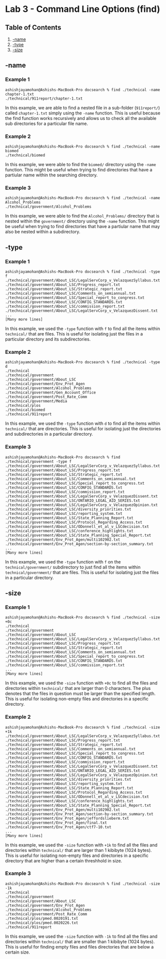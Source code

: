 # Lab 3 - Command Line Options (find)

## Table of Contents
1. [-name](#1-name)
2. [-type](#2-type)
3. [-size](#3-size)

## -name

### Example 1
```
ashishjayamohan@Ashishs-MacBook-Pro docsearch % find ./technical -name chapter-1.txt
./technical/911report/chapter-1.txt
```
In this example, we are able to find a nested file in a sub-folder (`911report/`) called `chapter-1.txt` simply using the `-name` function. This is useful because the find function works recursively and allows us to check all the available sub directories for a particular file name.

### Example 2
```
ashishjayamohan@Ashishs-MacBook-Pro docsearch % find ./technical -name biomed           
./technical/biomed
```
In this example, we were able to find the `biomed/` directory using the `-name` function. This might be useful when trying to find directories that have a partiular name within the searching directory.

### Example 3
```
ashishjayamohan@Ashishs-MacBook-Pro docsearch % find ./technical -name Alcohol_Problems 
./technical/government/Alcohol_Problems
```
In this example, we were able to find the `Alcohol_Problems/` directory that is nested within the `government/` directory using the `-name` function. This might be useful when trying to find directories that have a partiular name that may also be nested within a subdirectory.

## -type

### Example 1
```
ashishjayamohan@Ashishs-MacBook-Pro docsearch % find ./technical -type f
./technical/government/About_LSC/LegalServCorp_v_VelazquezSyllabus.txt
./technical/government/About_LSC/Progress_report.txt
./technical/government/About_LSC/Strategic_report.txt
./technical/government/About_LSC/Comments_on_semiannual.txt
./technical/government/About_LSC/Special_report_to_congress.txt
./technical/government/About_LSC/CONFIG_STANDARDS.txt
./technical/government/About_LSC/commission_report.txt
./technical/government/About_LSC/LegalServCorp_v_VelazquezDissent.txt
...
[Many more lines]
```
In this example, we used the `-type` function with `f` to find all the items within `technical/` that are files. This is useful for isolating just the files in a particular directory and its subdirectories.

### Example 2
```
ashishjayamohan@Ashishs-MacBook-Pro docsearch % find ./technical -type d
./technical
./technical/government
./technical/government/About_LSC
./technical/government/Env_Prot_Agen
./technical/government/Alcohol_Problems
./technical/government/Gen_Account_Office
./technical/government/Post_Rate_Comm
./technical/government/Media
./technical/plos
./technical/biomed
./technical/911report
```
In this example, we used the `-type` function with `d` to find all the items within `technical/` that are directories. This is useful for isolating just the directories and subdirectories in a particular directory.

### Example 3
```
ashishjayamohan@Ashishs-MacBook-Pro docsearch % find ./technical/government -type f 
./technical/government/About_LSC/LegalServCorp_v_VelazquezSyllabus.txt
./technical/government/About_LSC/Progress_report.txt
./technical/government/About_LSC/Strategic_report.txt
./technical/government/About_LSC/Comments_on_semiannual.txt
./technical/government/About_LSC/Special_report_to_congress.txt
./technical/government/About_LSC/CONFIG_STANDARDS.txt
./technical/government/About_LSC/commission_report.txt
./technical/government/About_LSC/LegalServCorp_v_VelazquezDissent.txt
./technical/government/About_LSC/ONTARIO_LEGAL_AID_SERIES.txt
./technical/government/About_LSC/LegalServCorp_v_VelazquezOpinion.txt
./technical/government/About_LSC/diversity_priorities.txt
./technical/government/About_LSC/reporting_system.txt
./technical/government/About_LSC/State_Planning_Report.txt
./technical/government/About_LSC/Protocol_Regarding_Access.txt
./technical/government/About_LSC/ODonnell_et_al_v_LSCdecision.txt
./technical/government/About_LSC/conference_highlights.txt
./technical/government/About_LSC/State_Planning_Special_Report.txt
./technical/government/Env_Prot_Agen/multi102902.txt
./technical/government/Env_Prot_Agen/section-by-section_summary.txt
...
[Many more lines]
```
In this example, we used the `-type` function with `f` on the `technical/government/` subdirectory to just find all the items within `technical/government/` that are files. This is useful for isolating just the files in a particular directory.

## -size

### Example 1
```
ashishjayamohan@Ashishs-MacBook-Pro docsearch % find ./technical -size +0c
./technical
./technical/government
./technical/government/About_LSC
./technical/government/About_LSC/LegalServCorp_v_VelazquezSyllabus.txt
./technical/government/About_LSC/Progress_report.txt
./technical/government/About_LSC/Strategic_report.txt
./technical/government/About_LSC/Comments_on_semiannual.txt
./technical/government/About_LSC/Special_report_to_congress.txt
./technical/government/About_LSC/CONFIG_STANDARDS.txt
./technical/government/About_LSC/commission_report.txt
...
[Many more lines]
```
In this example, we used the `-size` function with `+0c` to find all the files and directories within `technical/` that are larger than 0 characters. The plus denotes that the files in question must be larger than the specified length. This is useful for isolating non-empty files and directories in a specific directory.

### Example 2
```
ashishjayamohan@Ashishs-MacBook-Pro docsearch % find ./technical -size +1k
./technical/government/About_LSC/LegalServCorp_v_VelazquezSyllabus.txt
./technical/government/About_LSC/Progress_report.txt
./technical/government/About_LSC/Strategic_report.txt
./technical/government/About_LSC/Comments_on_semiannual.txt
./technical/government/About_LSC/Special_report_to_congress.txt
./technical/government/About_LSC/CONFIG_STANDARDS.txt
./technical/government/About_LSC/commission_report.txt
./technical/government/About_LSC/LegalServCorp_v_VelazquezDissent.txt
./technical/government/About_LSC/ONTARIO_LEGAL_AID_SERIES.txt
./technical/government/About_LSC/LegalServCorp_v_VelazquezOpinion.txt
./technical/government/About_LSC/diversity_priorities.txt
./technical/government/About_LSC/reporting_system.txt
./technical/government/About_LSC/State_Planning_Report.txt
./technical/government/About_LSC/Protocol_Regarding_Access.txt
./technical/government/About_LSC/ODonnell_et_al_v_LSCdecision.txt
./technical/government/About_LSC/conference_highlights.txt
./technical/government/About_LSC/State_Planning_Special_Report.txt
./technical/government/Env_Prot_Agen/multi102902.txt
./technical/government/Env_Prot_Agen/section-by-section_summary.txt
./technical/government/Env_Prot_Agen/jeffordslieberm.txt
./technical/government/Env_Prot_Agen/final.txt
./technical/government/Env_Prot_Agen/ctf7-10.txt
...
[Many more lines]
```
In this example, we used the `-size` function with `+1k` to find all the files and directories within `technical/` that are larger than 1 kibibyte (1024 bytes). This is useful for isolating non-empty files and directories in a specific directory that are higher than a certain threshhold in size.

### Example 3
```
ashishjayamohan@Ashishs-MacBook-Pro docsearch % find ./technical -size -1k
./technical
./technical/government
./technical/government/About_LSC
./technical/government/Env_Prot_Agen
./technical/government/Alcohol_Problems
./technical/government/Post_Rate_Comm
./technical/plos/pmed.0020191.txt
./technical/plos/pmed.0020226.txt
./technical/911report
```
In this example, we used the `-size` function with `-1k` to find all the files and directories within `technical/` that are smaller than 1 kibibyte (1024 bytes). This is useful for finding empty files and files directories that are below a certain size.